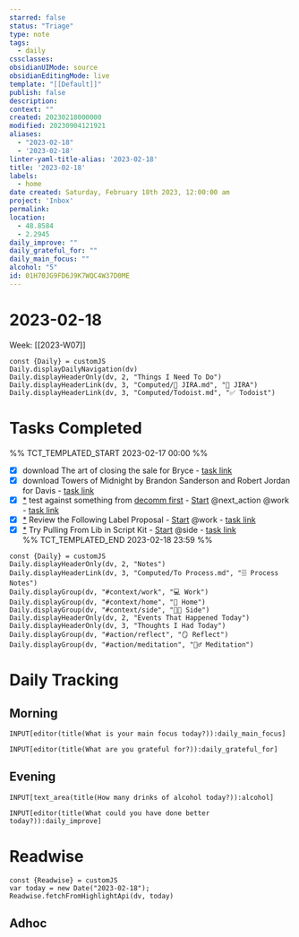 ```yaml
---
starred: false
status: "Triage"
type: note
tags:
  - daily
cssclasses: 
obsidianUIMode: source
obsidianEditingMode: live
template: "[[Default]]"
publish: false
description: 
context: ""
created: 20230218000000
modified: 20230904121921
aliases:
  - "2023-02-18"
  - '2023-02-18'
linter-yaml-title-alias: '2023-02-18'
title: '2023-02-18'
labels:
  - home
date created: Saturday, February 18th 2023, 12:00:00 am
project: 'Inbox'
permalink: 
location:
  - 48.8584
  - 2.2945
daily_improve: ""
daily_grateful_for: ""
daily_main_focus: ""
alcohol: "5"
id: 01H70JG9FD6J9K7WQC4W37D0ME
---
```


# 2023-02-18

Week: [[2023-W07]]

```dataviewjs
const {Daily} = customJS
Daily.displayDailyNavigation(dv)
Daily.displayHeaderOnly(dv, 2, "Things I Need To Do")
Daily.displayHeaderLink(dv, 3, "Computed/🎫 JIRA.md", "🎫 JIRA")
Daily.displayHeaderLink(dv, 3, "Computed/Todoist.md", "✅ Todoist")
```

# Tasks Completed

%% TCT_TEMPLATED_START 2023-02-17 00:00 %%

- [X] download The art of closing the sale for Bryce - [task link](https://todoist.com/app/task/6588478657)
- [X] download Towers of Midnight by Brandon Sanderson and Robert Jordan for Davis - [task link](https://todoist.com/app/task/6615789160)
- [X] [*](obsidian://advanced-uri?vault=main&filepath=Inbox%2FProcessed%2F2023-01-27--11-29-51.md&block=c99ea) test against something from [decomm first](https://jira.medallia.com/secure/Dashboard.jspa?selectPageId=26532) - [Start](session:///start?duration=25&categoryName=work&intent=test%20against%20something%20from%20%5Bdecomm%20first%5D(https%3A%2F%2Fjira.medallia.com%2Fsecure%2FDashboard.jspa%3FselectPageId%3D26532)) @next_action @work - [task link](https://todoist.com/app/task/6607152475)
- [X] [*](obsidian://advanced-uri?vault=main&filepath=Inbox%2FProcessed%2F2023-02-17--13-11-10.md&block=61e30) Review the Following Label Proposal - [Start](session:///start?duration=25&categoryName=work&intent=Review%20the%20Following%20Label%20Proposal) @work - [task link](https://todoist.com/app/task/6627898206)
- [X] [*](obsidian://advanced-uri?vault=main&filepath=Inbox%2FProcessed%2F2023-02-17--15-38-26.md&block=23759) Try Pulling From Lib in Script Kit - [Start](session:///start?duration=25&categoryName=side&intent=Try%20Pulling%20From%20Lib%20in%20Script%20Kit) @side - [task link](https://todoist.com/app/task/6628272876)  
%% TCT_TEMPLATED_END 2023-02-18 23:59 %%

```dataviewjs
const {Daily} = customJS
Daily.displayHeaderOnly(dv, 2, "Notes")
Daily.displayHeaderLink(dv, 3, "Computed/To Process.md", "🗄️ Process Notes")
Daily.displayGroup(dv, "#context/work", "💻 Work")
Daily.displayGroup(dv, "#context/home", "🏡 Home")
Daily.displayGroup(dv, "#context/side", "👨‍💻 Side")
Daily.displayHeaderOnly(dv, 2, "Events That Happened Today")
Daily.displayHeaderOnly(dv, 3, "Thoughts I Had Today")
Daily.displayGroup(dv, "#action/reflect", "🪞 Reflect")
Daily.displayGroup(dv, "#action/meditation", "🧘‍♂️ Meditation")
```
# Daily Tracking

## Morning
```meta-bind
INPUT[editor(title(What is your main focus today?)):daily_main_focus]
```

```meta-bind
INPUT[editor(title(What are you grateful for?)):daily_grateful_for]
```

## Evening

```meta-bind
INPUT[text_area(title(How many drinks of alcohol today?)):alcohol]
```

```meta-bind
INPUT[editor(title(What could you have done better today?)):daily_improve]
```

# Readwise

```dataviewjs
const {Readwise} = customJS
var today = new Date("2023-02-18");
Readwise.fetchFromHighlightApi(dv, today)
```

## Adhoc
